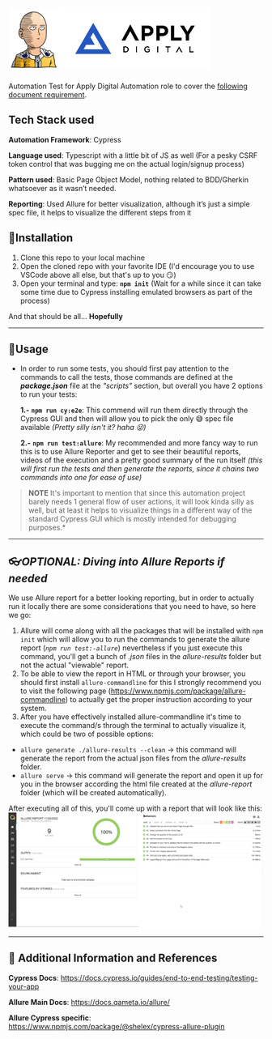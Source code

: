 <img src="./images/Saitama.png" alt="Apply Digital Automation Test" width="100"/><img src="./images/applyDigitalLogo.png" width="300"/>
---

Automation Test for Apply Digital Automation role to cover the [following document requirement](https://drive.google.com/file/d/1Y1pWje9niI1RuPvxzYvAxGAOtTSeRBo_/view?usp=sharing).

## Tech Stack used
**Automation Framework**: Cypress

**Language used**: Typescript with a little bit of JS as well (For a pesky CSRF token control that was bugging me on the actual login/signup process)

**Pattern used**: Basic Page Object Model, nothing related to BDD/Gherkin whatsoever as it wasn’t needed.

**Reporting**: Used Allure for better visualization, although it’s just a simple spec file, it helps to visualize the different steps from it

## :wrench:**Installation**

1. Clone this repo to your local machine
2. Open the cloned repo with your favorite IDE (I'd encourage you to use VSCode above all else, but that's up to you :smirk:)
3. Open your terminal and type: **`npm init`** (Wait for a while since it can take some time due to Cypress installing emulated browsers as part of the process)

And that should be all... **Hopefully**

---
## :construction_worker:**Usage**
- In order to run some tests, you should first pay attention to the commands to call the tests, those commands are defined at the _**package.json**_ file at the *"scripts"* section, but overall you have 2 options to run your tests:

    **1.-** **`npm run cy:e2e`**: This commend will run them directly through the Cypress GUI and then will allow you to pick the only :sweat_smile: spec file available _(Pretty silly isn't it? haha :stuck_out_tongue_winking_eye:)_

    **2.-** **`npm run test:allure`**: My recommended and more fancy way to run this is to use Allure Reporter and get to see their beautiful reports, videos of the execution and a pretty good summary of the run itself _(this will first run the tests and then generate the reports, since it chains two commands into one for ease of use)_


> **NOTE** It's important to mention that since this automation project barely needs 1 general flow of user actions, it will look kinda silly as well, but at least it helps to visualize things in a different way of the standard Cypress GUI which is mostly intended for debugging purposes.*
---
## :eyeglasses:_**OPTIONAL**: Diving into Allure Reports if needed_
We use Allure report for a better looking reporting, but in order to actually run it locally there are some considerations that you need to have, so here we go:
1. Allure will come along with all the packages that will be installed with `npm init` which will allow you to run the commands to generate the allure report (*`npm run test:-allure`*) nevertheless if you just execute this command, you'll get a bunch of *.json* files in the *allure-results* folder but not the actual "viewable" report.
2. To be able to view the report in HTML or through your browser, you should first install `allure-commandline` for this I strongly recommend you to visit the following page (https://www.npmjs.com/package/allure-commandline) to actually get the proper instruction according to your system.
3. After you have effectively installed allure-commandline it's time to execute the command/s through the terminal to actually visualize it, which could be two of possible options:
 * `allure generate ./allure-results --clean`  -> this command will generate the report from the actual json files from the *allure-results* folder.
 * `allure serve` -> this command will generate the report and open it up for you in the browser according the html file created at the *allure-report* folder (which will be created automatically).

After executing all of this, you'll come up with a report that will look like this:
![DEMO](./images/allureDemo.png)


---
## :green_book: Additional Information and References

**Cypress Docs**: https://docs.cypress.io/guides/end-to-end-testing/testing-your-app

**Allure Main Docs**: https://docs.qameta.io/allure/

**Allure Cypress specific**: https://www.npmjs.com/package/@shelex/cypress-allure-plugin